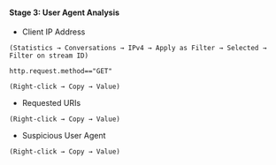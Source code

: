 #### Stage 3: User Agent Analysis

- Client IP Address

`(Statistics → Conversations → IPv4 → Apply as Filter → Selected → Filter on stream ID)`

`http.request.method=="GET"`

`(Right-click → Copy → Value)`

- Requested URIs

`(Right-click → Copy → Value)`

- Suspicious User Agent

`(Right-click → Copy → Value)`
